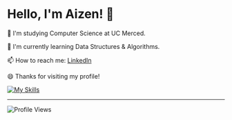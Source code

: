 # Hello, I'm Aizen! 👋

🏫 I'm studying Computer Science at UC Merced.

🌱 I'm currently learning Data Structures & Algorithms.

📫 How to reach me: [LinkedIn](https://www.linkedin.com/in/aizenbaidya/)

😄 Thanks for visiting my profile!

[![My Skills](https://skillicons.dev/icons?i=cpp,java,python,js,html,css,r)](https://skillicons.dev)

---

![Profile Views](https://komarev.com/ghpvc/?username=aizenbaidya&color=blue)
